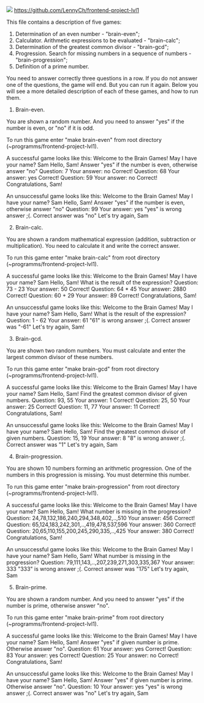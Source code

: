 <a href="https://codeclimate.com/github/LennyCh/frontend-project-lvl1/maintainability"><img src="https://api.codeclimate.com/v1/badges/f6096f05764417e6f1b5/maintainability" /></a>
https://github.com/LennyCh/frontend-project-lvl1

This file contains a description of five games:
1) Determination of an even number - "brain-even";
2) Calculator. Arithmetic expressions to be evaluated - "brain-calc";
3) Determination of the greatest common divisor - "brain-gcd";
4) Progression. Search for missing numbers in a sequence of numbers - "brain-progression";
5) Definition of a prime number.

You need to answer correctly three questions in a row. If you do not answer one of the questions, the game will end. But you can run it again. 
Below you will see a more detailed description of each of these games, and how to run them.

1) Brain-even.

You are shown a random number. And you need to answer "yes" if the number is even, or "no" if it is odd.

To run this game enter "make brain-even" from root directory (~programms/frontend-project-lvl1).

A successful game looks like this:
Welcome to the Brain Games!
May I have your name? Sam
Hello,  Sam!
Answer "yes" if the number is even, otherwise answer "no"
Question: 7
Your answer: no
Correct!
Question: 68
Your answer: yes
Correct!
Question: 59
Your answer: no
Correct!
Congratulations, Sam!

An unsuccessful game looks like this:
Welcome to the Brain Games!
May I have your name? Sam
Hello,  Sam!
Answer "yes" if the number is even, otherwise answer "no"
Question: 99
Your answer: yes
"yes" is wrong answer ;(. Correct answer was "no"
Let's try again, Sam
 
2) Brain-calc.

You are shown a random mathematical expression (addition, subtraction or multiplication). You need to calculate it and write the correct answer. 

To run this game enter "make brain-calc" from root directory (~programms/frontend-project-lvl1).

A successful game looks like this:
Welcome to the Brain Games!
May I have your name? Sam
Hello,  Sam!
What is the result of the expression?
Question: 73 - 23
Your answer: 50
Correct!
Question: 64 * 45
Your answer: 2880
Correct!
Question: 60 + 29
Your answer: 89
Correct!
Congratulations, Sam!

An unsuccessful game looks like this:
Welcome to the Brain Games!
May I have your name? Sam
Hello,  Sam!
What is the result of the expression?
Question: 1 - 62
Your answer: 61
"61" is wrong answer ;(. Correct answer was "-61"
Let's try again, Sam!

3) Brain-gcd.

You are shown two random numbers. You must calculate and enter the largest common divisor of these numbers.

To run this game enter "make brain-gcd" from root directory (~programms/frontend-project-lvl1).

A successful game looks like this:
Welcome to the Brain Games!
May I have your name? Sam
Hello,  Sam!
Find the greatest common divisor of given numbers.
Question: 93, 55
Your answer: 1
Correct!
Question: 25, 50
Your answer: 25
Correct!
Question: 11, 77
Your answer: 11
Correct!
Congratulations, Sam!

An unsuccessful game looks like this:
Welcome to the Brain Games!
May I have your name? Sam
Hello,  Sam!
Find the greatest common divisor of given numbers.
Question: 15, 19
Your answer: 8
"8" is wrong answer ;(. Correct answer was "1"
Let's try again, Sam

4) Brain-progression.

You are shown 10 numbers forming an arithmetic progression. One of the numbers in this progression is missing. You must determine this number.

To run this game enter "make brain-progression" from root directory (~programms/frontend-project-lvl1).

A successful game looks like this:
Welcome to the Brain Games!
May I have your name? Sam
Hello,  Sam!
What number is missing in the progression?
Question: 24,78,132,186,240,294,348,402,..,510
Your answer: 456
Correct!
Question: 65,124,183,242,301,..,419,478,537,596
Your answer: 360
Correct!
Question: 20,65,110,155,200,245,290,335,..,425
Your answer: 380
Correct!
Congratulations, Sam!

An unsuccessful game looks like this:
Welcome to the Brain Games!
May I have your name? Sam
Hello,  Sam!
What number is missing in the progression?
Question: 79,111,143,..,207,239,271,303,335,367
Your answer: 333
"333" is wrong answer ;(. Correct answer was "175"
Let's try again, Sam

5) Brain-prime.

You are shown a random number. And you need to answer "yes" if the number is prime, otherwise answer "no".

To run this game enter "make brain-prime" from root directory (~programms/frontend-project-lvl1).

A successful game looks like this:
Welcome to the Brain Games!
May I have your name? Sam
Hello,  Sam!
Answer "yes" if given number is prime. Otherwise answer "no".
Question: 61
Your answer: yes
Correct!
Question: 83
Your answer: yes
Correct!
Question: 25
Your answer: no
Correct!
Congratulations, Sam!

An unsuccessful game looks like this:
Welcome to the Brain Games!
May I have your name? Sam
Hello,  Sam!
Answer "yes" if given number is prime. Otherwise answer "no".
Question: 10
Your answer: yes
"yes" is wrong answer ;(. Correct answer was "no"
Let's try again, Sam
